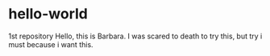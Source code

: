 # hello-world
1st repository
Hello, this is Barbara.  I was scared to death to try this, but try i must because i want this.
